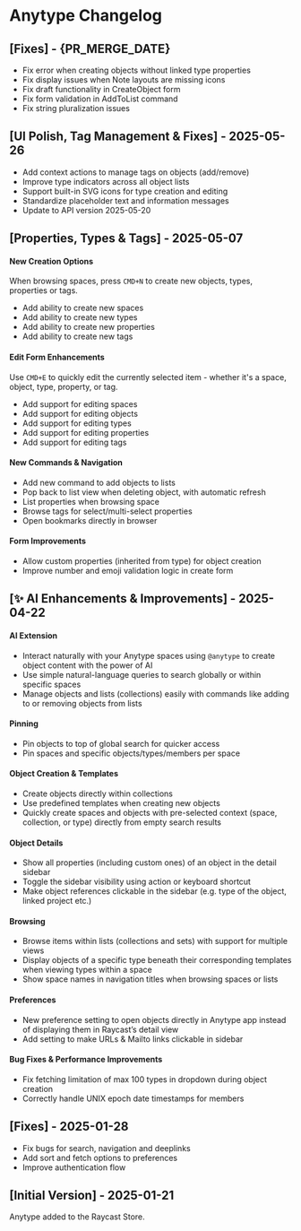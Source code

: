 # Anytype Changelog

## [Fixes] - {PR_MERGE_DATE}

- Fix error when creating objects without linked type properties
- Fix display issues when Note layouts are missing icons
- Fix draft functionality in CreateObject form
- Fix form validation in AddToList command
- Fix string pluralization issues

## [UI Polish, Tag Management & Fixes] - 2025-05-26

- Add context actions to manage tags on objects (add/remove)
- Improve type indicators across all object lists
- Support built-in SVG icons for type creation and editing
- Standardize placeholder text and information messages
- Update to API version 2025-05-20

## [Properties, Types & Tags] - 2025-05-07

#### New Creation Options

When browsing spaces, press `CMD+N` to create new objects, types, properties or tags.

- Add ability to create new spaces
- Add ability to create new types
- Add ability to create new properties
- Add ability to create new tags

#### Edit Form Enhancements

Use `CMD+E` to quickly edit the currently selected item - whether it's a space, object, type, property, or tag.

- Add support for editing spaces
- Add support for editing objects
- Add support for editing types
- Add support for editing properties
- Add support for editing tags

#### New Commands & Navigation

- Add new command to add objects to lists
- Pop back to list view when deleting object, with automatic refresh
- List properties when browsing space
- Browse tags for select/multi-select properties
- Open bookmarks directly in browser

#### Form Improvements

- Allow custom properties (inherited from type) for object creation
- Improve number and emoji validation logic in create form

## [✨ AI Enhancements & Improvements] - 2025-04-22

#### AI Extension

- Interact naturally with your Anytype spaces using `@anytype` to create object content with the power of AI
- Use simple natural-language queries to search globally or within specific spaces
- Manage objects and lists (collections) easily with commands like adding to or removing objects from lists

#### Pinning

- Pin objects to top of global search for quicker access
- Pin spaces and specific objects/types/members per space

#### Object Creation & Templates

- Create objects directly within collections
- Use predefined templates when creating new objects
- Quickly create spaces and objects with pre-selected context (space, collection, or type) directly from empty search results

#### Object Details

- Show all properties (including custom ones) of an object in the detail sidebar
- Toggle the sidebar visibility using action or keyboard shortcut
- Make object references clickable in the sidebar (e.g. type of the object, linked project etc.)

#### Browsing

- Browse items within lists (collections and sets) with support for multiple views
- Display objects of a specific type beneath their corresponding templates when viewing types within a space
- Show space names in navigation titles when browsing spaces or lists

#### Preferences

- New preference setting to open objects directly in Anytype app instead of displaying them in Raycast’s detail view
- Add setting to make URLs & Mailto links clickable in sidebar

#### Bug Fixes & Performance Improvements

- Fix fetching limitation of max 100 types in dropdown during object creation
- Correctly handle UNIX epoch date timestamps for members

## [Fixes] - 2025-01-28

- Fix bugs for search, navigation and deeplinks
- Add sort and fetch options to preferences
- Improve authentication flow

## [Initial Version] - 2025-01-21

Anytype added to the Raycast Store.
